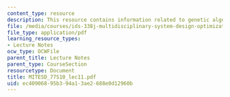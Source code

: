 ```yaml
---
content_type: resource
description: This resource contains information related to genetic algorithms I.
file: /media/courses/ids-338j-multidisciplinary-system-design-optimization-spring-2010/ec40906895b394a13ae2688e0d12960b_MITESD_77S10_lec11.pdf
file_type: application/pdf
learning_resource_types:
- Lecture Notes
ocw_type: OCWFile
parent_title: Lecture Notes
parent_type: CourseSection
resourcetype: Document
title: MITESD_77S10_lec11.pdf
uid: ec409068-95b3-94a1-3ae2-688e0d12960b
---
```

